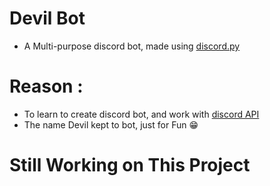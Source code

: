 # Devil Bot
- A Multi-purpose discord bot, made using [discord.py](https://github.com/Rapptz/discord.py)

# Reason :
- To learn to create discord bot, and work with [discord API](https://discord.com/developers/docs/intro)
- The name Devil kept to bot, just for Fun 😁

# Still Working on This Project
